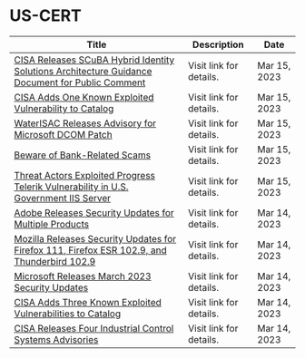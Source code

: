 

# US-CERT

 |Title|Description|Date|
 |---|---|---|
 |[CISA Releases SCuBA Hybrid Identity Solutions Architecture Guidance Document for Public Comment](https://www.cisa.gov/news-events/alerts/2023/03/15/cisa-releases-scuba-hybrid-identity-solutions-architecture-guidance-document-public-comment)|Visit link for details.|Mar 15, 2023|
 |[CISA Adds One Known Exploited Vulnerability to Catalog](https://www.cisa.gov/news-events/alerts/2023/03/15/cisa-adds-one-known-exploited-vulnerability-catalog)|Visit link for details.|Mar 15, 2023|
 |[WaterISAC Releases Advisory for Microsoft DCOM Patch](https://www.cisa.gov/news-events/alerts/2023/03/15/waterisac-releases-advisory-microsoft-dcom-patch)|Visit link for details.|Mar 15, 2023|
 |[Beware of Bank-Related Scams](https://www.cisa.gov/news-events/alerts/2023/03/15/beware-bank-related-scams)|Visit link for details.|Mar 15, 2023|
 |[Threat Actors Exploited Progress Telerik Vulnerability in U.S. Government IIS Server](https://www.cisa.gov/news-events/alerts/2023/03/15/threat-actors-exploited-progress-telerik-vulnerability-us-government-iis-server)|Visit link for details.|Mar 15, 2023|
 |[Adobe Releases Security Updates for Multiple Products](https://www.cisa.gov/news-events/alerts/2023/03/14/adobe-releases-security-updates-multiple-products)|Visit link for details.|Mar 14, 2023|
 |[Mozilla Releases Security Updates for Firefox 111, Firefox ESR 102.9, and Thunderbird 102.9](https://www.cisa.gov/news-events/alerts/2023/03/14/mozilla-releases-security-updates-firefox-111-firefox-esr-1029-and-thunderbird-1029)|Visit link for details.|Mar 14, 2023|
 |[Microsoft Releases March 2023 Security Updates](https://www.cisa.gov/news-events/alerts/2023/03/14/microsoft-releases-march-2023-security-updates)|Visit link for details.|Mar 14, 2023|
 |[CISA Adds Three Known Exploited Vulnerabilities to Catalog](https://www.cisa.gov/news-events/alerts/2023/03/14/cisa-adds-three-known-exploited-vulnerabilities-catalog)|Visit link for details.|Mar 14, 2023|
 |[CISA Releases Four Industrial Control Systems Advisories](https://www.cisa.gov/news-events/alerts/2023/03/14/cisa-releases-four-industrial-control-systems-advisories)|Visit link for details.|Mar 14, 2023|
 